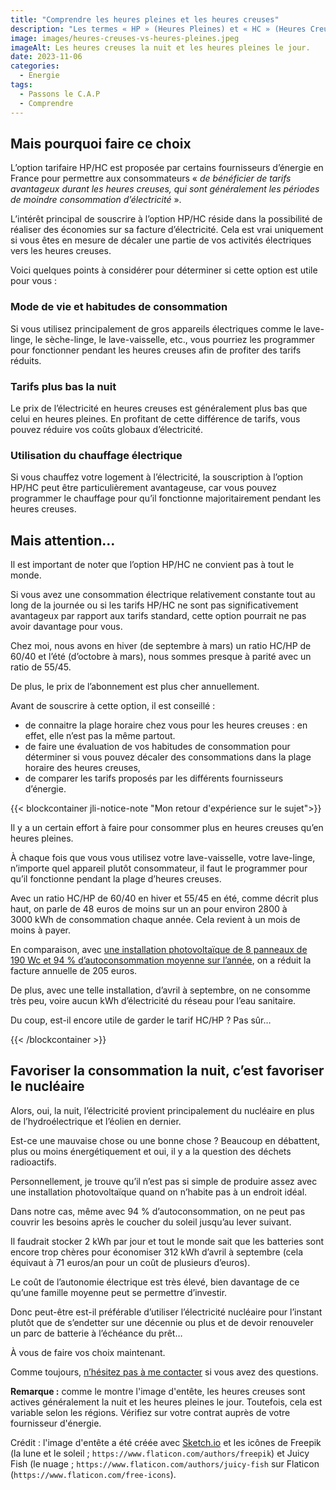 ```yaml
---
title: "Comprendre les heures pleines et les heures creuses"
description: "Les termes « HP » (Heures Pleines) et « HC » (Heures Creuses) font référence à des plages horaires spécifiques pendant lesquelles les tarifs de l’électricité peuvent varier en fonction de la demande et de l’offre sur le réseau électrique."
image: images/heures-creuses-vs-heures-pleines.jpeg
imageAlt: Les heures creuses la nuit et les heures pleines le jour.
date: 2023-11-06
categories:
  - Energie
tags:
  - Passons le C.A.P
  - Comprendre
---
```


## Mais pourquoi faire ce choix

L’option tarifaire HP/HC est proposée par certains fournisseurs d’énergie en France pour permettre aux consommateurs « *de bénéficier de tarifs avantageux durant les heures creuses, qui sont généralement les périodes de moindre consommation d’électricité* ».

L’intérêt principal de souscrire à l’option HP/HC réside dans la possibilité de réaliser des économies sur sa facture d’électricité. Cela est vrai uniquement si vous êtes en mesure de décaler une partie de vos activités électriques vers les heures creuses.

Voici quelques points à considérer pour déterminer si cette option est utile pour vous :

### Mode de vie et habitudes de consommation

Si vous utilisez principalement de gros appareils électriques comme le lave-linge, le sèche-linge, le lave-vaisselle, etc., vous pourriez les programmer pour fonctionner pendant les heures creuses afin de profiter des tarifs réduits.

### Tarifs plus bas la nuit

Le prix de l’électricité en heures creuses est généralement plus bas que celui en heures pleines. En profitant de cette différence de tarifs, vous pouvez réduire vos coûts globaux d’électricité.

### Utilisation du chauffage électrique

Si vous chauffez votre logement à l’électricité, la souscription à l’option HP/HC peut être particulièrement avantageuse, car vous pouvez programmer le chauffage pour qu’il fonctionne majoritairement pendant les heures creuses.

## Mais attention…

Il est important de noter que l’option HP/HC ne convient pas à tout le monde.

Si vous avez une consommation électrique relativement constante tout au long de la journée ou si les tarifs HP/HC ne sont pas significativement avantageux par rapport aux tarifs standard, cette option pourrait ne pas avoir davantage pour vous.

Chez moi, nous avons en hiver (de septembre à mars) un ratio HC/HP de 60/40 et l’été (d’octobre à mars), nous sommes presque à parité avec un ratio de 55/45.

De plus, le prix de l’abonnement est plus cher annuellement.

Avant de souscrire à cette option, il est conseillé :

- de connaitre la plage horaire chez vous pour les heures creuses : en effet, elle n’est pas la même partout.
- de faire une évaluation de vos habitudes de consommation pour déterminer si vous pouvez décaler des consommations dans la plage horaire des heures creuses,
- de comparer les tarifs proposés par les différents fournisseurs d’énergie.

{{< blockcontainer jli-notice-note "Mon retour d'expérience sur le sujet">}}

Il y a un certain effort à faire pour consommer plus en heures creuses qu’en heures pleines.

À chaque fois que vous vous utilisez votre lave-vaisselle, votre lave-linge, n’importe quel appareil plutôt consommateur, il faut le programmer pour qu’il fonctionne pendant la plage d’heures creuses.

Avec un ratio HC/HP de 60/40 en hiver et 55/45 en été, comme décrit plus haut, on parle de 48 euros de moins sur un an pour environ 2800 à 3000 kWh de consommation chaque année. Cela revient à un mois de moins à payer.

En comparaison, avec [une installation photovoltaïque de 8 panneaux de 190 Wc et 94 % d’autoconsommation moyenne sur l’année](../../../post/2023-03/retour-d-experience-sur-une-installation-pv-1an/index.md), on a réduit la facture annuelle de 205 euros.

De plus, avec une telle installation, d’avril à septembre, on ne consomme très peu, voire aucun kWh d’électricité du réseau pour l’eau sanitaire.

Du coup, est-il encore utile de garder le tarif HC/HP ? Pas sûr…

{{< /blockcontainer >}}

## Favoriser la consommation la nuit, c’est favoriser le nucléaire

Alors, oui, la nuit, l’électricité provient principalement du nucléaire en plus de l’hydroélectrique et l’éolien en dernier.

Est-ce une mauvaise chose ou une bonne chose ? Beaucoup en débattent, plus ou moins énergétiquement et oui, il y a la question des déchets radioactifs.

Personnellement, je trouve qu’il n’est pas si simple de produire assez avec une installation photovoltaïque quand on n’habite pas à un endroit idéal.

Dans notre cas, même avec 94 % d’autoconsommation, on ne peut pas couvrir les besoins après le coucher du soleil jusqu’au lever suivant.

Il faudrait stocker 2 kWh par jour et tout le monde sait que les batteries sont encore trop chères pour économiser 312 kWh d’avril à septembre (cela équivaut à 71 euros/an pour un coût de plusieurs d’euros).

Le coût de l’autonomie électrique est très élevé, bien davantage de ce qu’une famille moyenne peut se permettre d’investir.

Donc peut-être est-il préférable d’utiliser l’électricité nucléaire pour l’instant plutôt que de s’endetter sur une décennie ou plus et de devoir renouveler un parc de batterie à l’échéance du prêt…

À vous de faire vos choix maintenant.

Comme toujours, [n’hésitez pas à me contacter](../../../page/contactez-moi/index.md) si vous avez des questions.

**Remarque :** comme le montre l'image d'entête, les heures creuses sont actives généralement la nuit et les heures pleines le jour. Toutefois, cela est variable selon les régions. Vérifiez sur votre contrat auprès de votre fournisseur d'énergie.

Crédit : l'image d'entête a été créée avec [Sketch.io](https://sketch.io/) et les icônes de Freepik (la lune et le soleil ; `https://www.flaticon.com/authors/freepik`) et Juicy Fish (le nuage ; `https://www.flaticon.com/authors/juicy-fish` sur Flaticon (`https://www.flaticon.com/free-icons`).
